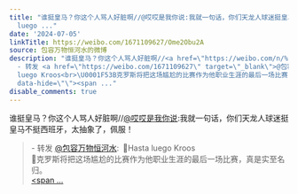 ```yaml
---
title: "谁挺皇马？你这个人骂人好脏啊//@哎哎是我你说:我就一句话，你们天龙人球迷挺皇马不挺西班牙，太抽象了，佩服！ - 转发 @包容万物恒河水:&ensp;\U0001F53BHasta
  luego ..."
date: '2024-07-05'
linkTitle: https://weibo.com/1671109627/Ome2Obu2A
source: 包容万物恒河水的微博
description: "谁挺皇马？你这个人骂人好脏啊//<a href=\"https://weibo.com/n/%E5%93%8E%E5%93%8E%E6%98%AF%E6%88%91%E4%BD%A0%E8%AF%B4\">@哎哎是我你说</a>:我就一句话，你们天龙人球迷挺皇马不挺西班牙，太抽象了，佩服！<br><blockquote>
  - 转发 <a href=\"https://weibo.com/1671109627\" target=\"_blank\">@包容万物恒河水</a>: \U0001F53BHasta
  luego Kroos<br>\U0001F53B克罗斯将把这场尴尬的比赛作为他职业生涯的最后一场比赛，真是实至名归。<br><a href=\"https://m.weibo.cn/search?containerid=231522type%3D1%26t%3D10%26q%3D%23%E8%A5%BF%E7%8F%AD%E7%89%99vs%E5%BE%B7%E5%9B%BD%23&amp;extparam=%23%E8%A5%BF%E7%8F%AD%E7%89%99vs%E5%BE%B7%E5%9B%BD%23\"
  data-hide=\"\"><span ..."
disable_comments: true
---
```

谁挺皇马？你这个人骂人好脏啊//<a href="https://weibo.com/n/%E5%93%8E%E5%93%8E%E6%98%AF%E6%88%91%E4%BD%A0%E8%AF%B4">@哎哎是我你说</a>:我就一句话，你们天龙人球迷挺皇马不挺西班牙，太抽象了，佩服！<br><blockquote> - 转发 <a href="https://weibo.com/1671109627" target="_blank">@包容万物恒河水</a>: 🔻Hasta luego Kroos<br>🔻克罗斯将把这场尴尬的比赛作为他职业生涯的最后一场比赛，真是实至名归。<br><a href="https://m.weibo.cn/search?containerid=231522type%3D1%26t%3D10%26q%3D%23%E8%A5%BF%E7%8F%AD%E7%89%99vs%E5%BE%B7%E5%9B%BD%23&amp;extparam=%23%E8%A5%BF%E7%8F%AD%E7%89%99vs%E5%BE%B7%E5%9B%BD%23" data-hide=""><span ...